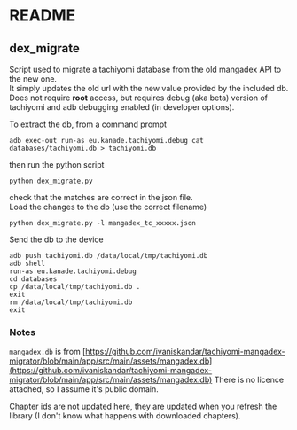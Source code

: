 # README

## dex_migrate

Script used to migrate a tachiyomi database from the old mangadex API to the new one.  
It simply updates the old url with the new value provided by the included db.  
Does not require **root** access, but requires debug (aka beta) version of tachiyomi and adb debugging enabled (in developer options).  

To extract the db, from a command prompt

```(bash)
adb exec-out run-as eu.kanade.tachiyomi.debug cat databases/tachiyomi.db > tachiyomi.db
```

then run the python script

```(bash)
python dex_migrate.py
```

check that the matches are correct in the json file.  
Load the changes to the db (use the correct filename)

```(bash)
python dex_migrate.py -l mangadex_tc_xxxxx.json
```

Send the db to the device

```(bash)
adb push tachiyomi.db /data/local/tmp/tachiyomi.db
adb shell
run-as eu.kanade.tachiyomi.debug
cd databases
cp /data/local/tmp/tachiyomi.db .
exit
rm /data/local/tmp/tachiyomi.db
exit
```

### Notes

```mangadex.db``` is from [https://github.com/ivaniskandar/tachiyomi-mangadex-migrator/blob/main/app/src/main/assets/mangadex.db](https://github.com/ivaniskandar/tachiyomi-mangadex-migrator/blob/main/app/src/main/assets/mangadex.db)
There is no licence attached, so I assume it's public domain.

Chapter ids are not updated here, they are updated when you refresh the library (I don't know what happens with downloaded chapters).
